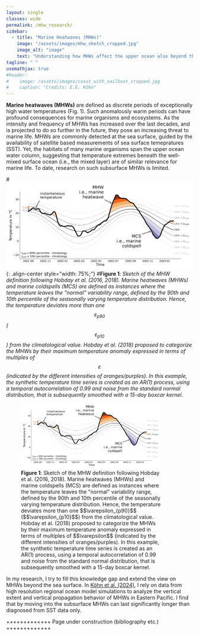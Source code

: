 ```yaml
---
layout: single
classes: wide
permalink: /mhw_research/
sidebar: 
  - title: "Marine Heatwaves (MHWs)"
    image: "/assets/images/mhw_sketch_cropped.jpg"
    image_alt: "image"
    text: "Understanding how MHWs affect the upper ocean also beyond the sea surface."
tagline: " "
usemathjax: true
#header:
#    image: /assets/images/coast_with_sailboat_cropped.jpg
#    caption: "Credits: E.E. Köhn"
---
```


<script
  src="https://cdn.mathjax.org/mathjax/latest/MathJax.js?config=TeX-AMS-MML_HTMLorMML"
  type="text/javascript">
</script>

**Marine heatwaves (MHWs)** are defined as discrete periods of exceptionally high water temperatures (Fig. 1). Such anomalously warm periods can have profound consequences for marine organisms and ecosystems.
As the intensity and frequency of MHWs has increased over the last decades, and is projected to do so further in the future, they pose an increasing threat to marine life. MHWs are commonly detected at the sea surface, guided by the availability of satellite based measurements of sea surface temepratures (SST). Yet, the habitats of many marine organisms span the upper ocean water column, suggesting that temperature extremes beneath the well-mixed surface ocean (i.e., the mixed layer) are of similar relevance for marine life. To date, research on such subsurface MHWs is limited. 

#![Figure of MHW definition following Hobday et al. (2016, 2018)](/assets/images/mhw_concept_sketch.png "Example time series of water temperature with the occurrence of MHWs and cold spells."){: .align-center style="width: 75%;"}
#**Figure 1**: *Sketch of the MHW definition following Hobday et al. (2016, 2018). Marine heatwaves (MHWs) and marine coldspells (MCS) are defined as instances where the temperature leaves the "normal" variability range, defined by the 90th and 10th percentile of the seasonally varying temperature distribution. Hence, the temperature deviates more than one $$\varepsilon_{p90}$$ ($$\varepsilon_{p10}$$) from the climatological value. Hobday et al. (2018) proposed to categorize the MHWs by their maximum temperature anomaly expressed in terms of multiples of $$\varepsilon$$ (indicated by the different intensities of oranges/purples). In this example, the synthetic temperature time series is created as an AR(1) process, using a temporal autocorrelation of 0.99 and noise from the standard normal distribution, that is subsequently smoothed with a 15-day boxcar kernel.*

<figure style="width: 75%" class="align-center">
  <a href="/assets/images/mhw_concept_sketch.png" title="Example time series of water temperature with the occurrence of MHWs and cold spells." alt="Example of MHW definition">
  <img src="/assets/images/mhw_concept_sketch.png" alt=""></a>
  <figcaption><b>Figure 1</b>: Sketch of the MHW definition following Hobday et al. (2016, 2018). Marine heatwaves (MHWs) and marine coldspells (MCS) are defined as instances where the temperature leaves the "normal" variability range, defined by the 90th and 10th percentile of the seasonally varying temperature distribution. Hence, the temperature deviates more than one $$\varepsilon_{p90}$$ ($$\varepsilon_{p10}$$) from the climatological value. Hobday et al. (2018) proposed to categorize the MHWs by their maximum temperature anomaly expressed in terms of multiples of $$\varepsilon$$ (indicated by the different intensities of oranges/purples). In this example, the synthetic temperature time series is created as an AR(1) process, using a temporal autocorrelation of 0.99 and noise from the standard normal distribution, that is subsequently smoothed with a 15-day boxcar kernel.</figcaption>
</figure>

In my research, I try to fill this knowledge gap and extend the view on MHWs beyond the sea surface. 
In [Köhn et al. (2024)](https://doi.org/10.1029/2023JC020063), I rely on data from high resolution regional ocean model simulations to analyze the vertical extent and vertical propagation behavior of MHWs in Eastern Pacific. I find that by moving into the subsurface MHWs can last significantly longer than diagnosed from SST data only. 

+++++++++++++ Page under construction (bibliography etc.) +++++++++++++

